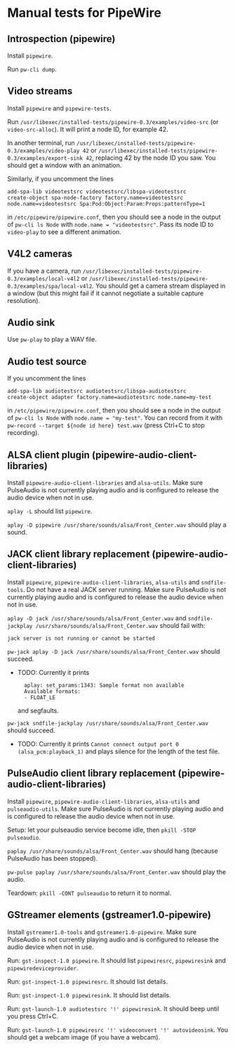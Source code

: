 Manual tests for PipeWire
=========================

Introspection (pipewire)
------------------------

Install `pipewire`.

Run `pw-cli dump`.

Video streams
-------------

Install `pipewire` and `pipewire-tests`.

Run `/usr/libexec/installed-tests/pipewire-0.3/examples/video-src`
(or `video-src-alloc`). It will print a node ID, for example 42.

In another terminal, run
`/usr/libexec/installed-tests/pipewire-0.3/examples/video-play 42`
or `/usr/libexec/installed-tests/pipewire-0.3/examples/export-sink 42`,
replacing 42 by the node ID you saw. You should get a window with an
animation.

Similarly, if you uncomment the lines

```
add-spa-lib videotestsrc videotestsrc/libspa-videotestsrc
create-object spa-node-factory factory.name=videotestsrc node.name=videotestsrc Spa:Pod:Object:Param:Props:patternType=1
```

in `/etc/pipewire/pipewire.conf`, then you should see a node in the output
of `pw-cli ls Node` with `node.name = "videotestsrc"`. Pass its node ID
to `video-play` to see a different animation.

V4L2 cameras
------------

If you have a camera, run
`/usr/libexec/installed-tests/pipewire-0.3/examples/local-v4l2` or
`/usr/libexec/installed-tests/pipewire-0.3/examples/spa/local-v4l2`.
You should get a camera stream displayed in a window (but this might
fail if it cannot negotiate a suitable capture resolution).

Audio sink
----------

Use `pw-play` to play a WAV file.

Audio test source
-----------------

If you uncomment the lines

```
add-spa-lib audiotestsrc audiotestsrc/libspa-audiotestsrc
create-object adapter factory.name=audiotestsrc node.name=my-test
```

in `/etc/pipewire/pipewire.conf`, then you should see a node in the output
of `pw-cli ls Node` with `node.name = "my-test"`. You can record from it
with `pw-record --target ${node id here} test.wav` (press Ctrl+C to
stop recording).

ALSA client plugin (pipewire-audio-client-libraries)
----------------------------------------------------

Install `pipewire-audio-client-libraries` and `alsa-utils`.
Make sure PulseAudio is not currently playing audio and is configured
to release the audio device when not in use.

`aplay -L` should list `pipewire`.

`aplay -D pipewire /usr/share/sounds/alsa/Front_Center.wav` should
play a sound.

JACK client library replacement (pipewire-audio-client-libraries)
-----------------------------------------------------------------

Install `pipewire`, `pipewire-audio-client-libraries`, `alsa-utils` and
`sndfile-tools`. Do not have a real JACK server running.
Make sure PulseAudio is not currently playing audio and is configured
to release the audio device when not in use.

`aplay -D jack /usr/share/sounds/alsa/Front_Center.wav` and
`sndfile-jackplay /usr/share/sounds/alsa/Front_Center.wav` should fail
with:

```
jack server is not running or cannot be started
```

`pw-jack aplay -D jack /usr/share/sounds/alsa/Front_Center.wav`
should succeed.

* TODO: Currently it prints

        aplay: set_params:1343: Sample format non available
        Available formats:
        - FLOAT_LE

    and segfaults.

`pw-jack sndfile-jackplay /usr/share/sounds/alsa/Front_Center.wav`
should succeed.

* TODO: Currently it prints
    `Cannot connect output port 0 (alsa_pcm:playback_1)` and plays
    silence for the length of the test file.

PulseAudio client library replacement (pipewire-audio-client-libraries)
-----------------------------------------------------------------------

Install `pipewire`, `pipewire-audio-client-libraries`, `alsa-utils` and
`pulseaudio-utils`. Make sure PulseAudio is not currently playing audio
and is configured to release the audio device when not in use.

Setup: let your pulseaudio service become idle, then
`pkill -STOP pulseaudio`.

`paplay /usr/share/sounds/alsa/Front_Center.wav` should hang (because
PulseAudio has been stopped).

`pw-pulse paplay /usr/share/sounds/alsa/Front_Center.wav` should play
the audio.

Teardown: `pkill -CONT pulseaudio` to return it to normal.

GStreamer elements (gstreamer1.0-pipewire)
------------------------------------------

Install `gstreamer1.0-tools` and `gstreamer1.0-pipewire`.
Make sure PulseAudio is not currently playing audio and is configured
to release the audio device when not in use.

Run: `gst-inspect-1.0 pipewire`. It should list `pipewiresrc`,
`pipewiresink` and `pipewiredeviceprovider`.

Run: `gst-inspect-1.0 pipewiresrc`. It should list details.

Run: `gst-inspect-1.0 pipewiresink`. It should list details.

Run: `gst-launch-1.0 audiotestsrc '!' pipewiresink`. It should beep
until you press Ctrl+C.

Run: `gst-launch-1.0 pipewiresrc '!' videoconvert '!' autovideosink`.
You should get a webcam image (if you have a webcam).
